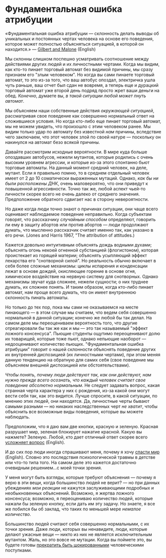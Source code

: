 # Фундаментальная ошибка атрибуции
«Фундаментальная ошибка атрибуции — склонность делать выводы об уникальных и постоянных чертах человека на основе его поведения, которое может полностью объясняться ситуацией, в которой он находится.» — [Gilbert and Malone][1] (English)

Мы склонны слишком поспешно усматривать соотношение между действиями других людей и их личностными чертами. Когда мы видим, как кто-то пинает торговый автомат без видимой причины, мы сразу признаем его "злым человеком". Но когда вы сами пинаете торговый автомат, то это из-за того, что ваш автобус опоздал, электричка ушла чуть раньше, ваш отчет был сдан не вовремя, а теперь еще и дурацкий торговый автомат уже второй день подряд просто жрет ваши деньги на обед. *Конечно*, думаете вы, *в такой ситуации любой может пнуть автомат*. 

Мы объясняем наши собственные действия *окружающей ситуацией*, рассматривая свое поведение как совершенно нормальный ответ на сложившиеся условия. Но когда кто-либо еще пинает торговый автомат, мы не можем увидеть, что произошло с этим человеком ранее. Мы видим только удар по автомату без известной *нам* причины, вследствие чего заключаем, что этот человек злой по своей натуре — поскольку он накинулся на автомат безо всякой причины. 

Давайте рассмотрим исходные вероятности. В мире куда больше опоздавших автобусов, нежели мутантов, которые родились с очень высоким уровнем агрессии, и которые из-за этого спонтанно бьют торговые автоматы. На данный момент средний человек, на деле, мутант. Если я правильно помню, то в среднем отдельный человек имеет от 2 до 10 соматически выраженных мутаций. Однако, *как бы ни были расположены ДНК*, очень маловероятно, что они приведут к повышенной агрессивности. Точно так же, любой аспект чьей-то личности скорее всего не очень далеко от среднего значения. Предположение обратного сдвигает нас в сторону невероятности. 

Но даже когда люди точно знают о причинах ситуации, они чаще всего оценивают наблюдаемое поведение неправильно. Когда субъектам говорят, что рассказчику *случайным способом* определяют, говорить ли ему в защиту абортов или против абортов — люди продолжают думать, что мысленно рассказчик считает именно так, как указано в его речи. (Jones and Harris 1967, "The attribution of attitudes.) 

Кажется довольно интуитивным объяснять дождь водными духами; объяснять огонь некоей огненной субстанцией (флогистоном), которая проистекает из горящей материи; объяснять усыпляющий эффект лекарства его "снотворной силой". Но реальность обычно включает в себя более сложные механизмы: циклы испарения и конденсации лежат в основе дождей, окисляющее горение в основе огня, химическое воздействие на нервную систему для снотворных. Однако механизмы звучат куда сложнее, нежели сущности; о них труднее думать, их сложнее понять. И таким образом, когда кто-либо пинает автомат, нам проще всего думать, что он имеет внутреннюю склонность пинать автоматы. 

Но только до тех пор, пока мы сами не оказываемся на месте пинающего — в этом случае мы считаем, что ведем себя совершенно нормальной в данной ситуации; конечно же любой бы так делал. На самом деле мы переоцениваем вероятность того, что другие отреагировали бы так же как и мы — это так называемый "эффект ложного консенсуса". Пьющие студенты ощутимо переоценивают долю их товарищей, которые тоже пьют, однако непьющие наоборот — недооценивают количество пьющих. "Фундаментальная ошибка атрибуции" говорит о нашей склонности объяснять поведение других их внутренней диспозицией (их личностными чертами), при этом меняя данную тенденцию на обратную для самих себя (свое поведение мы объясняем внешней диспозицией или обстоятельствами). 

*Чтобы понять, почему люди действуют так, как они действуют, нам нужно прежде всего осознать, что каждый человек считает свое поведение абсолютно нормальным*. Не следует задавать вопрос, какая странная черта характера у них с рождения, из-за какой они могут вести себя так, как это видится. Лучше спросите, в какой ситуации, по мнению этих людей, они находятся. Да, личностные черты бывают самыми разными — но никаких наследственных черт *не хватит*, чтобы объяснить все возможные виды поведения, которые вы можете наблюдать. 

Предположим, что я даю вам две кнопки, красную и зеленую. Красная разрушает мир, зеленая блокирует нажатие красной. Какую вы нажмете? Зеленую. Любой, кто дает отличный ответ скорее всего [усложняет вопрос][2] (English). 

И до сих пор люди иногда спрашивают меня, почему я хочу [спасти мир][3] (English). Словно это последствия психологической травмы в детстве или что-то типа того. На самом деле это кажется достаточно очевидным решением...с моей точки зрения. 

У меня могут быть взгляды, которые требуют объяснения — почему я верю в эти вещи, когда большинство людей не верит? — но при данных убеждениях *мои реакции* не кажутся заслуживающими подробных и необыкновенных объяснений. Возможно, я жертва ложного консенсуса; возможно, я переоцениваю количество людей, которые нажали бы зеленую кнопку, если дать им эту задачу. Но знаете, я все же побился бы об заклад, что таких по меньшей мере *немалое количество*. 

Большинство людей считают себя совершенно нормальными, с их точки зрения. Даже люди, которых вы ненавидите, люди, которые делают ужасные вещи — никто из них не является исключительным мутантом. Жаль, но это вовсе не мутации. Когда вы поймете это, вы будете готовы [прекратить быть шокированными][4] человеческими поступками.

 [1]: http://www.wjh.harvard.edu/~dtg/Gilbert%20%26%20Malone%20(CORRESPONDENCE%20BIAS).pdf
 [2]: http://yudkowsky.net/singularity/simplified/
 [3]: http://intelligence.org/files/AIPosNegFactor.pdf
 [4]: /w/%D0%94%D1%83%D0%BC%D0%B0%D0%B9_%D0%BA%D0%B0%D0%BA_%D1%80%D0%B5%D0%B0%D0%BB%D1%8C%D0%BD%D0%BE%D1%81%D1%82%D1%8C "Думай как реальность"